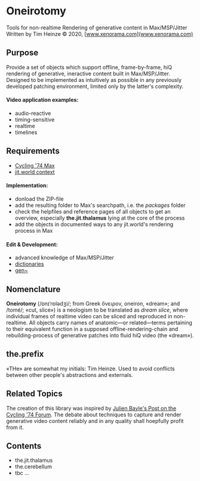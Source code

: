 # Oneirotomy
Tools for non-realtime Rendering of generative content in Max/MSP/Jitter
Written by Tim Heinze © 2020, [www.xenorama.com](www.xenorama.com)

## Purpose
Provide a set of objects which support offline, frame-by-frame, hiQ rendering of generative, ineractive content built in Max/MSP/Jitter. Designed to be implemented as intuitively as possible in any previously developed patching environment, limited only by the latter's complexity.

#### Video application examples:
* audio-reactive
* timing-sensitive
* realtime
* timelines

## Requirements
* [Cycling '74 Max](https://cycling74.com/)
* [jit.world context](https://docs.cycling74.com/max7/refpages/jit.world)

#### Implementation:
* donload the ZIP-file
* add the resulting folder to Max's searchpath, i.e. the _packages_ folder
* check the helpfiles and reference pages of all objects to get an overview, especially **the.jit.thalamus** lying at the core of the process
* add the objects in documented ways to any jit.world's rendering process in Max

#### Edit & Development:
* advanced knowledge of Max/MSP/Jitter
* [dictionaries](https://docs.cycling74.com/max7/refpages/dict)
* [gen~](https://docs.cycling74.com/max7/refpages/gen~)

## Nomenclature
**Oneirotomy** (/ɒnɪˈrɒlədʒi/; from Greek ὄνειρον, oneiron, «dream»; and /tomé/; «cut, slice») is a neologism to be translated as _dream slice_, where individual frames of realtime video can be sliced and reproduced in non-realtime.
All objects carry names of anatomic—or related—terms pertaining to their equivalent function in a supposed offline-rendering-chain and rebuilding-process of generative patches into fluid hiQ video (the «dream»).

## the.prefix
«THe» are somewhat my initials: Tim Heinze.
Used to avoid conflicts between other people's abstractions and externals.

## Related Topics
The creation of this library was inspired by [Julien Bayle's Post on the Cycling '74 Forum](https://cycling74.com/forums/offline-rendering-frame-per-frame-and-hiq-video-production-with-max). The debate about techniques to capture and render generative video content reliably and in any quality shall hoepfully profit from it.

## Contents
* the.jit.thalamus
* the.cerebellum
* tbc … 
